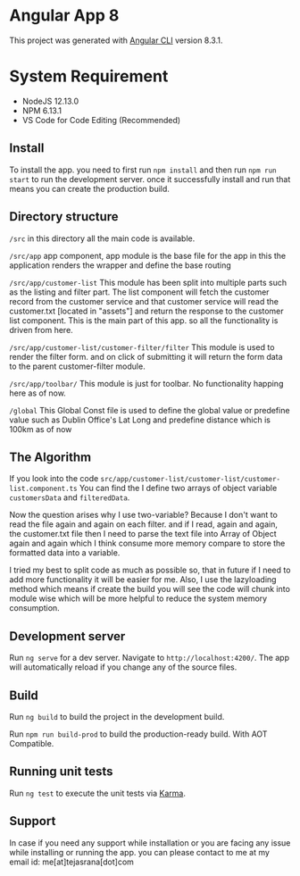
# Angular App 8

This project was generated with [Angular CLI](https://github.com/angular/angular-cli) version 8.3.1.

# System Requirement

 - NodeJS 12.13.0
 - NPM 6.13.1
 - VS Code for Code Editing (Recommended)

## Install
To install the app. you need to first run `npm install` and then run `npm run start` to run the development server. once it successfully install and run that means you can create the production build.

## Directory structure
`/src`
    in this directory all the main code is available.
    
`/src/app`
    app component, app module is the base file for the app in this the application renders the wrapper and define the base routing
    
`/src/app/customer-list`
    This module has been split into multiple parts such as the listing and filter part. 
    The list component will fetch the customer record from the customer service and that customer service will read the customer.txt [located in "assets"] and return the response to the customer list component.
    This is the main part of this app. so all the functionality is driven from here.
    
`/src/app/customer-list/customer-filter/filter`
    This module is used to render the filter form. and on click of submitting it will return the form data to the parent customer-filter module.

`/src/app/toolbar/`
    This module is just for toolbar. No functionality happing here as of now.

`/global`
    This Global Const file is used to define the global value or predefine value such as Dublin Office's Lat Long and predefine distance which is 100km as of now

## The Algorithm

If you look into the code `src/app/customer-list/customer-list/customer-list.component.ts`
You can find the I define two arrays of object variable `customersData` and  `filteredData`.

Now the question arises why I use two-variable? Because I don't want to read the file again and again on each filter. and if I read, again and again, the customer.txt file then I need to parse the text file into Array of Object again and again which I think consume more memory compare to store the formatted data into a variable.

I tried my best to split code as much as possible so, that in future if I need to add more functionality it will be easier for me. Also, I use the lazyloading method which means if create the build you will see the code will chunk into module wise which will be more helpful to reduce the system memory consumption.

## Development server

Run `ng serve` for a dev server. Navigate to `http://localhost:4200/`. The app will automatically reload if you change any of the source files.

## Build

Run `ng build` to build the project in the development build.

Run `npm run build-prod` to build the production-ready build. With AOT Compatible.  

## Running unit tests

Run `ng test` to execute the unit tests via [Karma](https://karma-runner.github.io).

## Support
In case if you need any support while installation or you are facing any issue while installing or running the app. you can please contact to me at my email id: me[at]tejasrana[dot]com